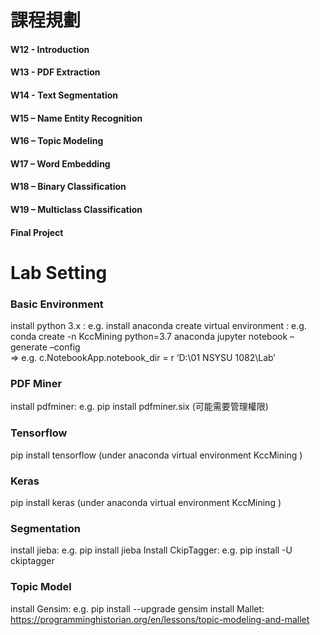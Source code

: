 # 課程規劃
#### W12 - Introduction
#### W13 -  PDF Extraction
#### W14 - Text Segmentation
#### W15 – Name Entity Recognition
#### W16 – Topic Modeling
#### W17 – Word Embedding
#### W18 – Binary Classification
#### W19 – Multiclass Classification
#### Final Project

# Lab Setting
### Basic Environment
install python 3.x :  e.g.   install anaconda
create virtual environment : e.g.  conda create -n KccMining python=3.7 anaconda
jupyter notebook –generate –config  
          => e.g.           c.NotebookApp.notebook_dir =  r ‘D:\01 NSYSU 1082\Lab’

### PDF Miner
install  pdfminer:  e.g. pip install pdfminer.six  (可能需要管理權限)

### Tensorflow
pip install  tensorflow  (under anaconda virtual environment KccMining )

### Keras
pip install  keras  (under anaconda virtual environment KccMining )

### Segmentation
install  jieba:  e.g.  pip install jieba
Install CkipTagger: e.g. pip install -U ckiptagger

### Topic Model
install  Gensim:  e.g. pip install --upgrade gensim 
install  Mallet:   https://programminghistorian.org/en/lessons/topic-modeling-and-mallet
